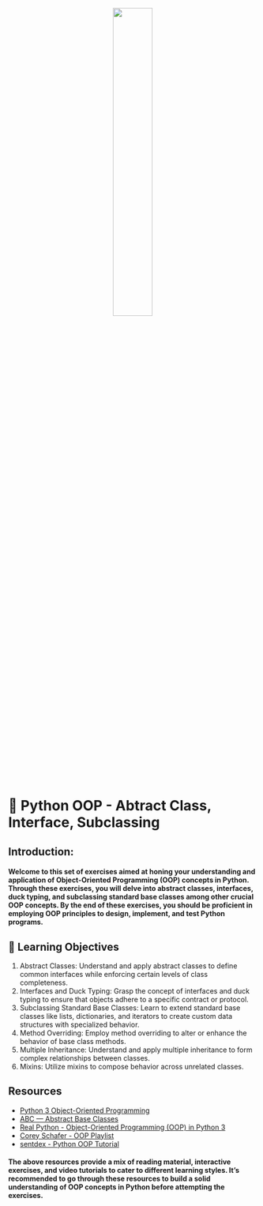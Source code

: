 <p align="center">
   <img src="https://github.com/user-attachments/assets/7d564981-cb81-43e7-819a-25ffcfc5bd72" width=40% height=40%/>
</p>


# 🐍 Python OOP - Abtract Class, Interface, Subclassing

## Introduction:

#### Welcome to this set of exercises aimed at honing your understanding and application of Object-Oriented Programming (OOP) concepts in Python. Through these exercises, you will delve into abstract classes, interfaces, duck typing, and subclassing standard base classes among other crucial OOP concepts. By the end of these exercises, you should be proficient in employing OOP principles to design, implement, and test Python programs.

## 🎯 Learning Objectives

1. Abstract Classes: Understand and apply abstract classes to define common interfaces while enforcing certain levels of class completeness.
2. Interfaces and Duck Typing: Grasp the concept of interfaces and duck typing to ensure that objects adhere to a specific contract or protocol.
3. Subclassing Standard Base Classes: Learn to extend standard base classes like lists, dictionaries, and iterators to create custom data structures with specialized behavior.
4. Method Overriding: Employ method overriding to alter or enhance the behavior of base class methods.
5. Multiple Inheritance: Understand and apply multiple inheritance to form complex relationships between classes.
6. Mixins: Utilize mixins to compose behavior across unrelated classes.

## Resources

- [Python 3 Object-Oriented Programming](https://docs.python.org/3/tutorial/classes.html)
- [ABC — Abstract Base Classes](https://docs.python.org/3/library/abc.html)
- [Real Python - Object-Oriented Programming (OOP) in Python 3](https://realpython.com/python3-object-oriented-programming/)
- [Corey Schafer - OOP Playlist](https://www.youtube.com/playlist?list=PL-osiE80TeTsqhIuOqKhwlXsIBIdSeYtc)
- [sentdex - Python OOP Tutorial](https://www.youtube.com/playlist?list=PLQVvvaa0QuDfhTF3Zfyzc_yD-Mq9iTp4G)

#### The above resources provide a mix of reading material, interactive exercises, and video tutorials to cater to different learning styles. It’s recommended to go through these resources to build a solid understanding of OOP concepts in Python before attempting the exercises.

